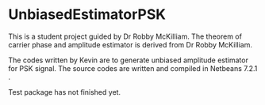 UnbiasedEstimatorPSK
====================

This is a student project guided by Dr Robby McKilliam. The theorem of carrier phase and amplitude estimator is derived from Dr Robby McKilliam.

The codes written by Kevin are to generate unbiased amplitude estimator for PSK signal. The source codes are written and compiled in Netbeans 7.2.1 .

Test package has not finished yet.
